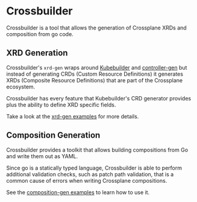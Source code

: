 # Crossbuilder

Crossbuilder is a tool that allows the generation of Crossplane XRDs and 
composition from go code.

## XRD Generation

Crossbuilder's `xrd-gen` wraps around [Kubebuilder](https://github.com/kubernetes-sigs/kubebuilder)
and [controller-gen](https://github.com/kubernetes-sigs/controller-tools) but
instead of generating CRDs (Custom Resource Definitions) it generates XRDs
(Composite Resource Definitions) that are part of the Crossplane ecosystem.

Crossbuilder has every feature that Kubebuilder's CRD generator provides plus
the ability to define XRD specific fields.

Take a look at the [xrd-gen examples](./examples/xrd-gen/apis/generate.go) for
more details.

## Composition Generation

Crossbuilder provides a toolkit that allows building compositions from Go and
write them out as YAML.

Since go is a statically typed language, Crossbuilder is able to perform
additional validation checks, such as patch path validation, that is a common
cause of errors when writing Crossplane compositions.

See the [composition-gen examples](./examples/composition-gen/cmd/generate/generate.go)
to learn how to use it.
